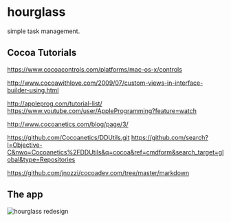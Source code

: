 hourglass
=========

simple task management.

## Cocoa Tutorials

https://www.cocoacontrols.com/platforms/mac-os-x/controls

http://www.cocoawithlove.com/2009/07/custom-views-in-interface-builder-using.html

http://appleprog.com/tutorial-list/
https://www.youtube.com/user/AppleProgramming?feature=watch

http://www.cocoanetics.com/blog/page/3/

https://github.com/Cocoanetics/DDUtils.git
https://github.com/search?l=Objective-C&nwo=Cocoanetics%2FDDUtils&q=cocoa&ref=cmdform&search_target=global&type=Repositories

https://github.com/jnozzi/cocoadev.com/tree/master/markdown

## The app

![hourglass redesign](https://f.cloud.github.com/assets/813754/1850273/010384b8-76cc-11e3-947e-9d65b7a504ab.png)

